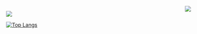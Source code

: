 <img align="right" src="https://github-readme-stats.vercel.app/api?username=overstarry&show_icons=true&icon_color=805AD5&text_color=718096&bg_color=ffffff&hide_title=true&theme=radical" />



![](https://visitor-badge.glitch.me/badge?page_id=overstarry.overstarry)

[![Top Langs](https://github-readme-stats.vercel.app/api/top-langs/?username=overstarry&layout=compact)](https://github.com/anuraghazra/github-readme-stats)
